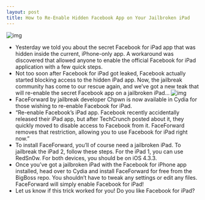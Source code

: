 ```yaml
---
layout: post
title: How to Re-Enable Hidden Facebook App on Your Jailbroken iPad
---
```

![img](http://media.idownloadblog.com/wp-content/uploads/2011/07/Facebook-for-iPad-Log-In-Screen-e1311602992266.png)
* Yesterday we told you about the secret Facebook for iPad app that was hidden inside the current, iPhone-only app. A workaround was discovered that allowed anyone to enable the official Facebook for iPad application with a few quick steps.
* Not too soon after Facebook for iPad got leaked, Facebook actually started blocking access to the hidden iPad app. Now, the jailbreak community has come to our rescue again, and we’ve got a new teak that will re-enable the secret Facebook app on a jailbroken iPad…
![img](http://media.idownloadblog.com/wp-content/uploads/2011/07/FaceForward-in-Cydia-e1311691870475.png)
* FaceForward by jailbreak developer Chpwn is now available in Cydia for those wishing to re-enable Facebook for iPad.
* “Re-enable Facebook’s iPad app. Facebook recently accidentally released their iPad app, but after TechCrunch posted about it, they quickly moved to disable access to Facebook from it. FaceForward removes that restriction, allowing you to use Facebook for iPad right now.”
* To install FaceForward, you’ll of course need a jailbroken iPad. To jailbreak the iPad 2, follow these steps. For the iPad 1, you can use RedSn0w. For both devices, you should be on iOS 4.3.3.
* Once you’ve got a jailbroken iPad with the Facebook for iPhone app installed, head over to Cydia and install FaceForward for free from the BigBoss repo. You shouldn’t have to tweak any settings or edit any files. FaceForward will simply enable Facebook for iPad!
* Let us know if this trick worked for you! Do you like Facebook for iPad?

